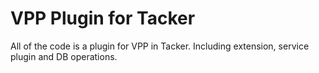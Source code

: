 # VPP Plugin for Tacker

All of the code is a plugin for VPP in Tacker. Including extension,
service plugin and DB operations.
